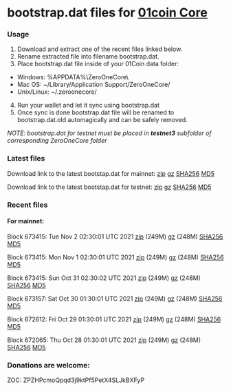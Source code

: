 # bootstrap.dat files for [01coin Core](https://01coin.io)

### Usage

1. Download and extract one of the recent files linked below.
2. Rename extracted file into filename bootstrap.dat.
3. Place bootstrap.dat file inside of your 01Coin data folder:
 - Windows: %APPDATA%\ZeroOneCore\
 - Mac OS: ~/Library/Application Support/ZeroOneCore/
 - Unix/Linux: ~/.zeroonecore/
4. Run your wallet and let it sync using bootstrap.dat
5. Once sync is done bootstrap.dat file will be renamed to bootstrap.dat.old automagically and can be safely removed.

_NOTE: bootstrap.dat for testnet must be placed in **testnet3** subfolder of corresponding ZeroOneCore folder_

### Latest files
Download link to the latest bootstap.dat for mainnet: [zip](https://files.01coin.io/mainnet/bootstrap.dat.zip) [gz](https://files.01coin.io/mainnet/bootstrap.dat.tar.gz) [SHA256](https://files.01coin.io/mainnet/sha256.txt) [MD5](https://files.01coin.io/mainnet/md5.txt)

Download link to the latest bootstap.dat for testnet: [zip](https://files.01coin.io/testnet/bootstrap.dat.zip) [gz](https://files.01coin.io/testnet/bootstrap.dat.tar.gz) [SHA256](https://files.01coin.io/testnet/sha256.txt) [MD5](https://files.01coin.io/testnet/md5.txt)

### Recent files

#### For mainnet:

Block 673415: Tue Nov  2 02:30:01 UTC 2021 [zip](https://files.01coin.io/mainnet/2021-11-02/bootstrap.dat.zip) (249M) [gz](https://files.01coin.io/mainnet/2021-11-02/bootstrap.dat.tar.gz) (248M) [SHA256](https://files.01coin.io/mainnet/2021-11-02/sha256.txt) [MD5](https://files.01coin.io/mainnet/2021-11-02/md5.txt)

Block 673415: Mon Nov  1 02:30:01 UTC 2021 [zip](https://files.01coin.io/mainnet/2021-11-01/bootstrap.dat.zip) (249M) [gz](https://files.01coin.io/mainnet/2021-11-01/bootstrap.dat.tar.gz) (248M) [SHA256](https://files.01coin.io/mainnet/2021-11-01/sha256.txt) [MD5](https://files.01coin.io/mainnet/2021-11-01/md5.txt)

Block 673415: Sun Oct 31 02:30:02 UTC 2021 [zip](https://files.01coin.io/mainnet/2021-10-31/bootstrap.dat.zip) (249M) [gz](https://files.01coin.io/mainnet/2021-10-31/bootstrap.dat.tar.gz) (248M) [SHA256](https://files.01coin.io/mainnet/2021-10-31/sha256.txt) [MD5](https://files.01coin.io/mainnet/2021-10-31/md5.txt)

Block 673157: Sat Oct 30 01:30:01 UTC 2021 [zip](https://files.01coin.io/mainnet/2021-10-30/bootstrap.dat.zip) (249M) [gz](https://files.01coin.io/mainnet/2021-10-30/bootstrap.dat.tar.gz) (248M) [SHA256](https://files.01coin.io/mainnet/2021-10-30/sha256.txt) [MD5](https://files.01coin.io/mainnet/2021-10-30/md5.txt)

Block 672612: Fri Oct 29 01:30:01 UTC 2021 [zip](https://files.01coin.io/mainnet/2021-10-29/bootstrap.dat.zip) (249M) [gz](https://files.01coin.io/mainnet/2021-10-29/bootstrap.dat.tar.gz) (248M) [SHA256](https://files.01coin.io/mainnet/2021-10-29/sha256.txt) [MD5](https://files.01coin.io/mainnet/2021-10-29/md5.txt)

Block 672065: Thu Oct 28 01:30:01 UTC 2021 [zip](https://files.01coin.io/mainnet/2021-10-28/bootstrap.dat.zip) (249M) [gz](https://files.01coin.io/mainnet/2021-10-28/bootstrap.dat.tar.gz) (248M) [SHA256](https://files.01coin.io/mainnet/2021-10-28/sha256.txt) [MD5](https://files.01coin.io/mainnet/2021-10-28/md5.txt)


### Donations are welcome:

ZOC: ZPZHPcmoQpqd3j9ktPf5PetX4SLJkBXFyP
